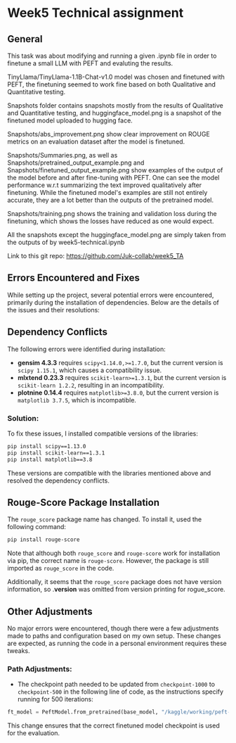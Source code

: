 # Week5 Technical assignment

## General 

This task was about modifying and running a given .ipynb file in order to finetune a small LLM with PEFT and evaluting the results.

TinyLlama/TinyLlama-1.1B-Chat-v1.0 model was chosen and finetuned with PEFT, the finetuning seemed to work fine based on both Qualitative and Quantitative testing.

Snapshots folder contains snapshots mostly from the results of Qualitative and Quantitative testing, and huggingface_model.png is a snapshot of the finetuned model uploaded to hugging face.

Snapshots/abs_improvement.png show clear improvement on ROUGE metrics on an evaluation dataset after the model is finetuned.

Snapshots/Summaries.png, as well as Snapshots/pretrained_output_example.png and Snapshots/finetuned_output_example.png show examples of the output of the model before and after fine-tuning with PEFT. One can see the model performance w.r.t summarizing the text improved qualitatively after finetuning. While the finetuned model's examples are still not entirely accurate, they are a lot better than the outputs of the pretrained model. 

Snapshots/training.png shows the training and validation loss during the finetuning, which shows the losses have reduced as one would expect.

All the snapshots except the huggingface_model.png are simply taken from the outputs of by week5-technical.ipynb

Link to this git repo: https://github.com/Juk-collab/week5_TA


## Errors Encountered and Fixes

While setting up the project, several potential errors were encountered, primarily during the installation of dependencies. Below are the details of the issues and their resolutions:

## Dependency Conflicts

The following errors were identified during installation:

- **gensim 4.3.3** requires `scipy<1.14.0,>=1.7.0`, but the current version is `scipy 1.15.1`, which causes a compatibility issue.
- **mlxtend 0.23.3** requires `scikit-learn>=1.3.1`, but the current version is `scikit-learn 1.2.2`, resulting in an incompatibility.
- **plotnine 0.14.4** requires `matplotlib>=3.8.0`, but the current version is `matplotlib 3.7.5`, which is incompatible.

### Solution:
To fix these issues, I installed compatible versions of the libraries:

```bash
pip install scipy==1.13.0
pip install scikit-learn==1.3.1
pip install matplotlib==3.8
```

These versions are compatible with the libraries mentioned above and resolved the dependency conflicts.

## Rouge-Score Package Installation

The `rouge_score` package name has changed. To install it, used the following command:

```bash
pip install rouge-score
```

Note that although both `rouge_score` and `rouge-score` work for installation via pip, the correct name is `rouge-score`. However, the package is still imported as `rouge_score` in the code.

Additionally, it seems that the `rouge_score` package does not have version information, so .__version__ was omitted from version printing for rogue_score.

## Other Adjustments

No major errors were encountered, though there were a few adjustments made to paths and configuration based on my own setup. These changes are expected, as running the code in a personal environment requires these tweaks.

### Path Adjustments:
- The checkpoint path needed to be updated from `checkpoint-1000` to `checkpoint-500` in the following line of code, as the instructions specify running for 500 iterations:

```python
ft_model = PeftModel.from_pretrained(base_model, "/kaggle/working/peft-dialogue-summary-training/final-checkpoint/checkpoint-500", torch_dtype=torch.float16, is_trainable=False)
```

This change ensures that the correct finetuned model checkpoint is used for the evaluation.
